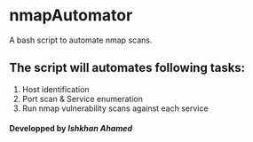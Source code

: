 # nmapAutomator
A bash script to automate nmap scans.

## The script will automates following tasks:
<ol>
<li>Host identification</li>
<li>Port scan & Service enumeration</li>
<li>Run nmap vulnerability scans against each service</li>
</ol>

#### Developped by <i>Ishkhan Ahamed</i>
